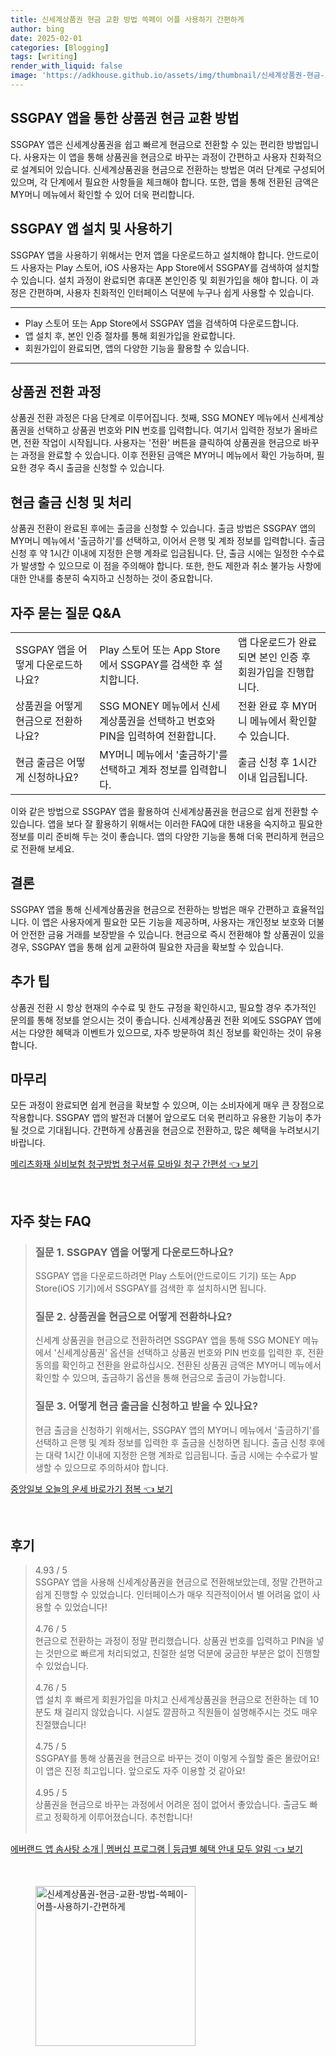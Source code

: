 ```yaml
---
title: 신세계상품권 현금 교환 방법 쓱페이 어플 사용하기 간편하게
author: bing
date: 2025-02-01
categories: [Blogging]
tags: [writing]
render_with_liquid: false
image: 'https://adkhouse.github.io/assets/img/thumbnail/신세계상품권-현금-교환-방법-쓱페이-어플-사용하기-간편하게.webp'
---
```



<h2 id='SSGPAY 앱을 통한 상품권 현금 교환 방법'>SSGPAY 앱을 통한 상품권 현금 교환 방법</h2>

<p>SSGPAY 앱은 신세계상품권을 쉽고 빠르게 현금으로 전환할 수 있는 편리한 방법입니다. 사용자는 이 앱을 통해 상품권을 현금으로 바꾸는 과정이 간편하고 사용자 친화적으로 설계되어 있습니다. 신세계상품권을 현금으로 전환하는 방법은 여러 단계로 구성되어 있으며, 각 단계에서 필요한 사항들을 체크해야 합니다. 또한, 앱을 통해 전환된 금액은 MY머니 메뉴에서 확인할 수 있어 더욱 편리합니다.</p>

<h2 id='SSGPAY 앱 설치 및 사용하기'>SSGPAY 앱 설치 및 사용하기</h2>

<p>SSGPAY 앱을 사용하기 위해서는 먼저 앱을 다운로드하고 설치해야 합니다. 안드로이드 사용자는 Play 스토어, iOS 사용자는 App Store에서 SSGPAY를 검색하여 설치할 수 있습니다. 설치 과정이 완료되면 휴대폰 본인인증 및 회원가입을 해야 합니다. 이 과정은 간편하며, 사용자 친화적인 인터페이스 덕분에 누구나 쉽게 사용할 수 있습니다.</p>

<hr />

<ul>
    <li>Play 스토어 또는 App Store에서 SSGPAY 앱을 검색하여 다운로드합니다.</li>
    <li>앱 설치 후, 본인 인증 절차를 통해 회원가입을 완료합니다.</li>
    <li>회원가입이 완료되면, 앱의 다양한 기능을 활용할 수 있습니다.</li>
</ul>

<hr />

<h2 id='상품권 전환 과정'>상품권 전환 과정</h2>

<p>상품권 전환 과정은 다음 단계로 이루어집니다. 첫째, SSG MONEY 메뉴에서 신세계상품권을 선택하고 상품권 번호와 PIN 번호를 입력합니다. 여기서 입력한 정보가 올바르면, 전환 작업이 시작됩니다. 사용자는 '전환' 버튼을 클릭하여 상품권을 현금으로 바꾸는 과정을 완료할 수 있습니다. 이후 전환된 금액은 MY머니 메뉴에서 확인 가능하며, 필요한 경우 즉시 출금을 신청할 수 있습니다.</p>

<h2 id='현금 출금 신청 및 처리'>현금 출금 신청 및 처리</h2>

<p>상품권 전환이 완료된 후에는 출금을 신청할 수 있습니다. 출금 방법은 SSGPAY 앱의 MY머니 메뉴에서 '출금하기'를 선택하고, 이어서 은행 및 계좌 정보를 입력합니다. 출금 신청 후 약 1시간 이내에 지정한 은행 계좌로 입금됩니다. 단, 출금 시에는 일정한 수수료가 발생할 수 있으므로 이 점을 주의해야 합니다. 또한, 한도 제한과 취소 불가능 사항에 대한 안내를 충분히 숙지하고 신청하는 것이 중요합니다.</p>

<h2 id='자주 묻는 질문 Q&A'>자주 묻는 질문 Q&A</h2>

<table>
    <tr>
        <td>SSGPAY 앱을 어떻게 다운로드하나요?</td>
        <td>Play 스토어 또는 App Store에서 SSGPAY를 검색한 후 설치합니다.</td>
        <td>앱 다운로드가 완료되면 본인 인증 후 회원가입을 진행합니다.</td>
    </tr>
    <tr>
        <td>상품권을 어떻게 현금으로 전환하나요?</td>
        <td>SSG MONEY 메뉴에서 신세계상품권을 선택하고 번호와 PIN을 입력하여 전환합니다.</td>
        <td>전환 완료 후 MY머니 메뉴에서 확인할 수 있습니다.</td>
    </tr>
    <tr>
        <td>현금 출금은 어떻게 신청하나요?</td>
        <td>MY머니 메뉴에서 '출금하기'를 선택하고 계좌 정보를 입력합니다.</td>
        <td>출금 신청 후 1시간 이내 입금됩니다.</td>
    </tr>
</table>

<p>이와 같은 방법으로 SSGPAY 앱을 활용하여 신세계상품권을 현금으로 쉽게 전환할 수 있습니다. 앱을 보다 잘 활용하기 위해서는 이러한 FAQ에 대한 내용을 숙지하고 필요한 정보를 미리 준비해 두는 것이 좋습니다. 앱의 다양한 기능을 통해 더욱 편리하게 현금으로 전환해 보세요.</p>

<h2 id='결론'>결론</h2>

<p>SSGPAY 앱을 통해 신세계상품권을 현금으로 전환하는 방법은 매우 간편하고 효율적입니다. 이 앱은 사용자에게 필요한 모든 기능을 제공하며, 사용자는 개인정보 보호와 더불어 안전한 금융 거래를 보장받을 수 있습니다. 현금으로 즉시 전환해야 할 상품권이 있을 경우, SSGPAY 앱을 통해 쉽게 교환하여 필요한 자금을 확보할 수 있습니다.</p>

<h2 id='추가 팁'>추가 팁</h2>

<p>상품권 전환 시 항상 현재의 수수료 및 한도 규정을 확인하시고, 필요할 경우 추가적인 문의를 통해 정보를 얻으시는 것이 좋습니다. 신세계상품권 전환 외에도 SSGPAY 앱에서는 다양한 혜택과 이벤트가 있으므로, 자주 방문하여 최신 정보를 확인하는 것이 유용합니다.</p>

<h2 id='마무리'>마무리</h2>

<p>모든 과정이 완료되면 쉽게 현금을 확보할 수 있으며, 이는 소비자에게 매우 큰 장점으로 작용합니다. SSGPAY 앱의 발전과 더불어 앞으로도 더욱 편리하고 유용한 기능이 추가될 것으로 기대됩니다. 간편하게 상품권을 현금으로 전환하고, 많은 혜택을 누려보시기 바랍니다.</p>


<p><a class="click-button" title="메리츠화재 실비보험 청구방법 청구서류 모바일 청구 간편성" href="https://adkhouse.github.io/posts/%EB%A9%94%EB%A6%AC%EC%B8%A0%ED%99%94%EC%9E%AC-%EC%8B%A4%EB%B9%84%EB%B3%B4%ED%97%98-%EC%B2%AD%EA%B5%AC%EB%B0%A9%EB%B2%95-%EC%B2%AD%EA%B5%AC%EC%84%9C%EB%A5%98-%EB%AA%A8%EB%B0%94%EC%9D%BC-%EC%B2%AD%EA%B5%AC-%EA%B0%84%ED%8E%B8%EC%84%B1/" rel="dofollow">메리츠화재 실비보험 청구방법 청구서류 모바일 청구 간편성 👈 보기</a></p><br>
<h2 id='자주_찾는_FAQ'>자주 찾는 FAQ</h2>
<div itemscope="" itemtype="https://schema.org/FAQPage"> 
<blockquote> 
<div itemscope="" itemprop="mainEntity" itemtype="https://schema.org/Question"> 
<h3 itemprop="name">질문 1. SSGPAY 앱을 어떻게 다운로드하나요?</h3> 
<div itemscope="" itemprop="acceptedAnswer" itemtype="https://schema.org/Answer"> 
<span itemprop="text"> 
<p>SSGPAY 앱을 다운로드하려면 Play 스토어(안드로이드 기기) 또는 App Store(iOS 기기)에서 SSGPAY를 검색한 후 설치하시면 됩니다.</p> 
</span> 
</div> 
</div> 
<div itemscope="" itemprop="mainEntity" itemtype="https://schema.org/Question"> 
<h3 itemprop="name">질문 2. 상품권을 현금으로 어떻게 전환하나요?</h3> 
<div itemscope="" itemprop="acceptedAnswer" itemtype="https://schema.org/Answer"> 
<span itemprop="text"> 
<p>신세계 상품권을 현금으로 전환하려면 SSGPAY 앱을 통해 SSG MONEY 메뉴에서 '신세계상품권' 옵션을 선택하고 상품권 번호와 PIN 번호를 입력한 후, 전환 동의를 확인하고 전환을 완료하십시오. 전환된 상품권 금액은 MY머니 메뉴에서 확인할 수 있으며, 출금하기 옵션을 통해 현금으로 출금이 가능합니다.</p> 
</span> 
</div> 
</div> 
<div itemscope="" itemprop="mainEntity" itemtype="https://schema.org/Question"> 
<h3 itemprop="name">질문 3. 어떻게 현금 출금을 신청하고 받을 수 있나요?</h3> 
<div itemscope="" itemprop="acceptedAnswer" itemtype="https://schema.org/Answer"> 
<span itemprop="text"> 
<p>현금 출금을 신청하기 위해서는, SSGPAY 앱의 MY머니 메뉴에서 '출금하기'를 선택하고 은행 및 계좌 정보를 입력한 후 출금을 신청하면 됩니다. 출금 신청 후에는 대략 1시간 이내에 지정한 은행 계좌로 입금됩니다. 출금 시에는 수수료가 발생할 수 있으므로 주의하셔야 합니다.</p> 
</span> 
</div> 
</div> 
</blockquote> 
</div>
<p><a class="click-button" title="중앙일보 오늘의 운세 바로가기 점복" href="https://adkhouse.github.io/posts/%EC%A4%91%EC%95%99%EC%9D%BC%EB%B3%B4-%EC%98%A4%EB%8A%98%EC%9D%98-%EC%9A%B4%EC%84%B8-%EB%B0%94%EB%A1%9C%EA%B0%80%EA%B8%B0-%EC%A0%90%EB%B3%B5/" rel="dofollow">중앙일보 오늘의 운세 바로가기 점복 👈 보기</a></p><br>
<h2 id='후기'>후기</h2>
<div itemscope itemtype="https://schema.org/Product">
  <blockquote>
  <div itemprop="review" itemscope itemtype="https://schema.org/Review">
      <div itemprop="reviewRating" itemscope itemtype="https://schema.org/Rating"> <span itemprop="ratingValue">4.93</span> / <span itemprop="bestRating">5</span> </div>
      <span itemprop="reviewBody">SSGPAY 앱을 사용해 신세계상품권을 현금으로 전환해보았는데, 정말 간편하고 쉽게 진행할 수 있었습니다. 인터페이스가 매우 직관적이어서 별 어려움 없이 사용할 수 있었습니다!</span>
  </div>
  <br>
  <div itemprop="review" itemscope itemtype="https://schema.org/Review">
      <div itemprop="reviewRating" itemscope itemtype="https://schema.org/Rating"> <span itemprop="ratingValue">4.76</span> / <span itemprop="bestRating">5</span> </div>
      <span itemprop="reviewBody">현금으로 전환하는 과정이 정말 편리했습니다. 상품권 번호를 입력하고 PIN을 넣는 것만으로 빠르게 처리되었고, 친절한 설명 덕분에 궁금한 부분은 없이 진행할 수 있었습니다.</span>
  </div>
  <br>
  <div itemprop="review" itemscope itemtype="https://schema.org/Review">
      <div itemprop="reviewRating" itemscope itemtype="https://schema.org/Rating"> <span itemprop="ratingValue">4.76</span> / <span itemprop="bestRating">5</span> </div>
      <span itemprop="reviewBody">앱 설치 후 빠르게 회원가입을 마치고 신세계상품권을 현금으로 전환하는 데 10분도 채 걸리지 않았습니다. 시설도 깔끔하고 직원들이 설명해주시는 것도 매우 친절했습니다!</span>
  </div>
  <br>
  <div itemprop="review" itemscope itemtype="https://schema.org/Review">
      <div itemprop="reviewRating" itemscope itemtype="https://schema.org/Rating"> <span itemprop="ratingValue">4.75</span> / <span itemprop="bestRating">5</span> </div>
      <span itemprop="reviewBody">SSGPAY를 통해 상품권을 현금으로 바꾸는 것이 이렇게 수월할 줄은 몰랐어요! 이 앱은 진정 최고입니다. 앞으로도 자주 이용할 것 같아요!</span>
  </div>
  <br>
  <div itemprop="review" itemscope itemtype="https://schema.org/Review">
      <div itemprop="reviewRating" itemscope itemtype="https://schema.org/Rating"> <span itemprop="ratingValue">4.95</span> / <span itemprop="bestRating">5</span> </div>
      <span itemprop="reviewBody">상품권을 현금으로 바꾸는 과정에서 어려운 점이 없어서 좋았습니다. 출금도 빠르고 정확하게 이루어졌습니다. 추천합니다!</span>
  </div>
  <br>
  </blockquote>
</div>
<p><a class="click-button" title="에버랜드 앱 솜사탕 소개 | 멤버십 프로그램 | 등급별 혜택 안내 모두 알림" href="https://adkhouse.github.io/posts/%EC%97%90%EB%B2%84%EB%9E%9C%EB%93%9C-%EC%95%B1-%EC%86%9C%EC%82%AC%ED%83%95-%EC%86%8C%EA%B0%9C-%EB%A9%A4%EB%B2%84%EC%8B%AD-%ED%94%84%EB%A1%9C%EA%B7%B8%EB%9E%A8-%EB%93%B1%EA%B8%89%EB%B3%84-%ED%98%9C%ED%83%9D-%EC%95%88%EB%82%B4-%EB%AA%A8%EB%91%90-%EC%95%8C%EB%A6%BC/" rel="dofollow">에버랜드 앱 솜사탕 소개 | 멤버십 프로그램 | 등급별 혜택 안내 모두 알림 👈 보기</a></p><br>
<figure class="image"><img src="https://adkhouse.github.io/assets/img/thumbnail/신세계상품권-현금-교환-방법-쓱페이-어플-사용하기-간편하게.webp" alt="신세계상품권-현금-교환-방법-쓱페이-어플-사용하기-간편하게" width="256" height="256"></figure>